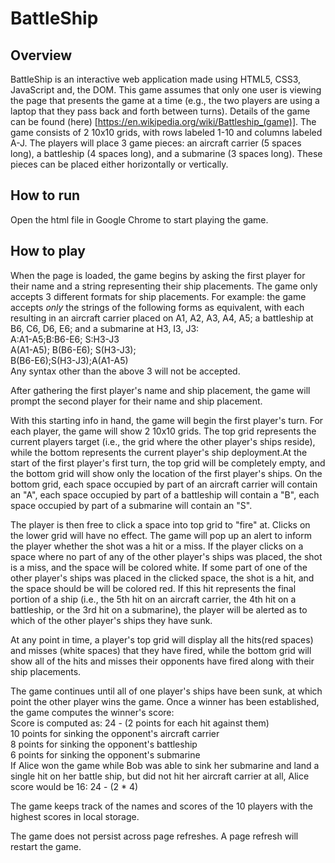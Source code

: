 # BattleShip #  

## Overview

BattleShip is an interactive web application made using HTML5, CSS3, JavaScript and, the DOM.
This game assumes that only one user is viewing the page that presents the game at a time (e.g., the two players are using a laptop that they pass back and forth between turns). Details of the game can be found (here) [https://en.wikipedia.org/wiki/Battleship_(game)]. The game consists of 2 10x10 grids, with rows labeled 1-10 and columns labeled A-J. The players will place 3 game pieces: an aircraft carrier (5 spaces long), a battleship (4 spaces long), and a submarine (3 spaces long). These pieces can be placed either horizontally or vertically.  

## How to run

Open the html file in Google Chrome to start playing the game.  

## How to play

When the page is loaded, the game begins by asking the first player for their name and a string representing their ship placements. The game only accepts 3 different formats for ship placements. For example: the game accepts *only* the strings of the following forms as equivalent, with each resulting in an aircraft carrier placed on A1, A2, A3, A4, A5; a battleship at B6, C6, D6, E6; and a submarine at H3, I3, J3:  
A:A1-A5;B:B6-E6; S:H3-J3  
A(A1-A5); B(B6-E6); S(H3-J3);  
B(B6-E6);S(H3-J3);A(A1-A5)  
Any syntax other than the above 3 will not be accepted.  

After gathering the first player's name and ship placement, the game will prompt the second player for their name and ship placement.  

With this starting info in hand, the game will begin the first player's turn. For each player, the game will show 2 10x10 grids.
The top grid represents the current players target (i.e., the grid where the other player's ships reside), while the bottom represents the current player's ship deployment.At the start of the first player's first turn, the top grid will be completely empty, and the bottom grid will show only the location of the first player's ships.
On the bottom grid, each space occupied by part of an aircraft carrier will contain an "A", each space occupied by part of a battleship will contain a "B", each space occupied by part of a submarine will contain an "S".    

The player is then free to click a space into top grid to "fire" at. Clicks on the lower grid will have no effect.
The game will pop up an alert to inform the player whether the shot was a hit or a miss.
If the player clicks on a space where no part of any of the other player's ships was placed, the shot is a miss, and the space will be colored white. If some part of one of the other player's ships was placed in the clicked space, the shot is a hit, and the space should be will be colored red. If this hit represents the final portion of a ship (i.e., the 5th hit on an aircraft carrier, the 4th hit on a battleship, or the 3rd hit on a submarine), the player will be alerted as to which of the other player's ships they have sunk.  

At any point in time, a player's top grid will display all the hits(red spaces) and misses (white spaces) that they have fired, while the bottom grid will show all of the hits and misses their opponents have fired along with their ship placements.  

The game continues until all of one player's ships have been sunk, at which point the other player wins the game.
Once a winner has been established, the game computes the winner's score:  
Score is computed as: 24 - (2 points for each hit against them)  
10 points for sinking the opponent's aircraft carrier  
8 points for sinking the opponent's battleship  
6 points for sinking the opponent's submarine  
If Alice won the game while Bob was able to sink her submarine and land a single hit on her battle ship, but did not hit her aircraft carrier at all, Alice score would be 16: 24 - (2 * 4)  

The game keeps track of the names and scores of the 10 players with the highest scores in local storage.  

The game does not persist across page refreshes. A page refresh will restart the game.
